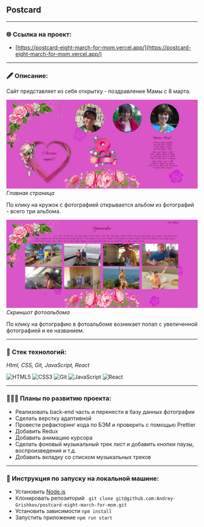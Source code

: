 ## Postcard
___

### 🌐 Ссылка на проект:

* [https://postcard-eight-march-for-mom.vercel.app/](https://postcard-eight-march-for-mom.vercel.app/) 

___
### 🖋️ Описание:

Сайт представляет из себя открытку - поздравление Мамы с 8 марта.

![Скриншот главной страницы](./src/images/screenshot.png)
*Главная страница*

По клику на кружок с фотографией открывается альбом из фотографий - всего три альбома.

![Скриншот фотоальбома](./src/images/screenshot2.png)
*Скриншот фотоальбома*

По клику на фотографию в фотоальбоме возникает попап с увеличенной фотографией и ее названием.
___

### 🔨 Стек технологий:

*Html, CSS, Git, JavaScript, React*

![HTML5](https://img.shields.io/badge/html5-%23E34F26.svg?style=for-the-badge&logo=html5&logoColor=white)
![CSS3](https://img.shields.io/badge/css3-%231572B6.svg?style=for-the-badge&logo=css3&logoColor=white)
![Git](https://img.shields.io/badge/git-%23F05033.svg?style=for-the-badge&logo=git&logoColor=white)
![JavaScript](https://img.shields.io/badge/javascript-%23323330.svg?style=for-the-badge&logo=javascript&logoColor=%23F7DF1E)
![React](https://img.shields.io/badge/react-%2320232a.svg?style=for-the-badge&logo=react&logoColor=%2361DAFB)

___

### 🕵🏼‍♂️  Планы по развитию проекта:
* Реализовать back-end часть и перенести в базу данных фотографии
* Сделать верстку адаптивной
* Провести рефакторинг кода по БЭМ и проверить с помощью Prettier
* Добавить Redux
* Добавить анимацию курсора
* Сделать фоновый музыкальный трек лист и добавить кнопки паузы, воспроизведения и т.д.
* Добавить вкладку со списком музыкальных треков
___

### 🚀 Инструкция по запуску на локальной машине:
* Установить [Node.js](https://nodejs.org/ru/)
* Клонировать репозиторий ``` git clone git@github.com:Andrey-Grishkov/postcard-eight-march-for-mom.git```
* Установить зависимости ``` npm install ```
* Запустить приложение ``` npm run start ```
